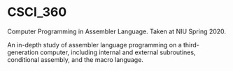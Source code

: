 # CSCI_360
Computer Programming in Assembler Language. Taken at NIU Spring 2020.


An in-depth study of assembler language programming on a third-generation computer, including internal and external subroutines, conditional assembly, and the macro language.
